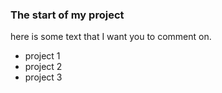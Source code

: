 ### The start of my project

here is some text that I want you to comment on.

* project 1
* project 2
* project 3
